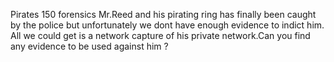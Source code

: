 Pirates
150
forensics
Mr.Reed and his pirating ring has finally been caught by the police but unfortunately we dont have enough evidence to indict him.
All we could get is a network capture of his private network.Can you find any evidence to be used against him ?
